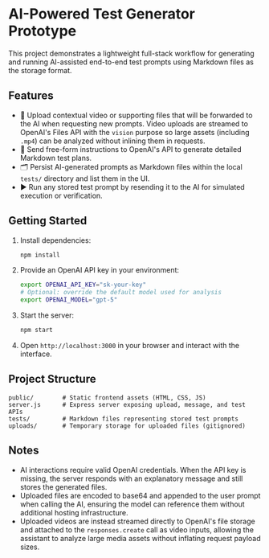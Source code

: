 # AI-Powered Test Generator Prototype

This project demonstrates a lightweight full-stack workflow for generating and running AI-assisted end-to-end test prompts using Markdown files as the storage format.

## Features

- 📁 Upload contextual video or supporting files that will be forwarded to the AI when requesting new prompts. Video uploads are
  streamed to OpenAI's Files API with the `vision` purpose so large assets (including `.mp4`) can be analyzed without inlining them
  in requests.
- 💬 Send free-form instructions to OpenAI's API to generate detailed Markdown test plans.
- 🗂️ Persist AI-generated prompts as Markdown files within the local `tests/` directory and list them in the UI.
- ▶️ Run any stored test prompt by resending it to the AI for simulated execution or verification.

## Getting Started

1. Install dependencies:
   ```bash
   npm install
   ```
2. Provide an OpenAI API key in your environment:
   ```bash
   export OPENAI_API_KEY="sk-your-key"
   # Optional: override the default model used for analysis
   export OPENAI_MODEL="gpt-5"
   ```
3. Start the server:
   ```bash
   npm start
   ```
4. Open `http://localhost:3000` in your browser and interact with the interface.

## Project Structure

```
public/        # Static frontend assets (HTML, CSS, JS)
server.js      # Express server exposing upload, message, and test APIs
tests/         # Markdown files representing stored test prompts
uploads/       # Temporary storage for uploaded files (gitignored)
```

## Notes

- AI interactions require valid OpenAI credentials. When the API key is missing, the server responds with an explanatory message and still stores the generated files.
- Uploaded files are encoded to base64 and appended to the user prompt when calling the AI, ensuring the model can reference them without additional hosting infrastructure.
- Uploaded videos are instead streamed directly to OpenAI's file storage and attached to the `responses.create` call as video inputs, allowing the assistant to analyze large media assets without inflating request payload sizes.
